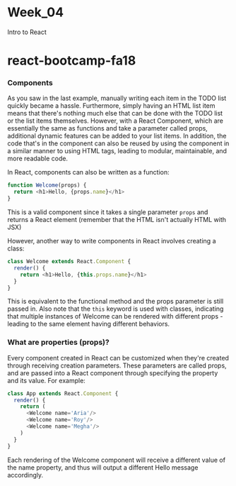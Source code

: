 # Week_04
Intro to React

# react-bootcamp-fa18

### Components
As you saw in the last example, manually writing each item in the TODO list quickly
became a hassle. Furthermore, simply having an HTML list item means that there's
nothing much else that can be done with the TODO list or the list items themselves.
However, with a React Component, which are essentially the same as functions and
take a parameter called props, additional dynamic features can be added to your list
items. In addition, the code that's in the component can also be reused by
using the component in a similar manner to using HTML tags, leading to modular,
maintainable, and more readable code.

In React, components can also be written as a function:
```javascript
function Welcome(props) {
  return <h1>Hello, {props.name}</h1>
}
```

This is a valid component since it takes a single parameter `props` and returns
a React element (remember that the HTML isn't actually HTML with JSX)

However, another way to write components in React involves creating a class:
```javascript
class Welcome extends React.Component {
  render() {
    return <h1>Hello, {this.props.name}</h1>
  }
}
```

This is equivalent to the functional method and the props parameter is still passed in.
Also note that the `this` keyword is used with classes, indicating that multiple
instances of Welcome can be rendered with different props - leading to the same
element having different behaviors.

### What are properties (props)?
Every component created in React can be customized when they're created through
receiving creation parameters. These parameters are called props, and are passed
into a React component through specifying the property and its value. For example:

```javascript
class App extends React.Component {
  render() {
    return (
      <Welcome name='Aria'/>
      <Welcome name='Roy'/>
      <Welcome name='Megha'/>
    )
  }
}
```

Each rendering of the Welcome component will receive a different value of the
name property, and thus will output a different Hello message accordingly.
